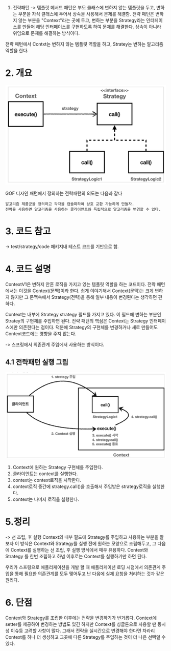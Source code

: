 1. 전략패턴
   -> 탬플릿 메서드 패턴은 부모 클래스에 변하지 않는 템플릿을 두고, 변하는 부분을 자식 클래스에 두어서 상속을 사용해서 문제를 해결함.
   전략 패턴은 변하지 않는 부분을 "Context"라는 곳에 두고, 변하는 부분을 Strategy라는 인터페이스를 만들어 해당 인터페이스를 구현하도록 하여
   문제를 해결한다. 상속이 아니라 위임으로 문제를 해결하는 방식이다.

전략 패턴에서 Contxt는 변하지 않는 템플릿 역할을 하고, Stratey는 변하는 알고리즘 역할을 한다.

# 2. 개요
<img src="./img/strategyPattern.png"><br>
<p></p>
GOF 디자인 패턴에서 정의하는 전략패턴의 의도는 다음과 같다

```text
알고리즘 제품군을 정의하고 각각을 캡슐화하여 상호 교환 가능하게 만들자.
전략을 사용하면 알고리즘을 사용하는 클라이언트와 독립적으로 알고리즘을 변경할 수 있다.
```

# 3. 코드 참고
-> test/strategy/code 패키지내 테스트 코드를 기반으로 함.

# 4. 코드 설명
ContextV1은 변하지 안흔 로직을 가지고 있는 템플릿 역할을 하는 코드이다. 전략 패턴에서는 이것을 Context(문맥)이라 한다.
쉽게 이야기해서 Context(문맥)는 크게 변하지 않지만 그 문맥속에서 Strategy(전략)을 통해 일부 내용이 변경된다는 생각하면 편하다.

Context는 내부에 Strategy strategy 필드를 가지고 있다. 이 필드에 변하는 부분인 Stratey의 구현체를 주입하면 된다.
전략 패턴의 핵심은 Context는 Strategy 인터페이스에만 의존한다는 점이다. 덕분에 Strategy의 구현체를 변경하거나 새로 만들어도
Context코드에는 영향을 주지 않는다.

-> 스프링에서 의존관계 주입에서 사용하는 방식이다.

## 4.1 전략패턴 실행 그림
<img src="./img/spimg.png">
<br>

1. Context에 원하는 Strategy 구현체를 주입한다.<br>
2. 클라이언트는 context를 실행한다.<br>
3. context는 context로직을 시작한다.<br>
4. context로직 중간에 strategy.call()을 호출해서 주입받은 strategy로직을 실행한다.<br>
5. context는 나머지 로직을 실행한다.<br>


# 5.정리
-> 선 조립, 후 실행
Context의 내부 필드에 Strategy를 주입하고 사용하는 부분을 잘 보자
이 방식은 Context와 Strategy를 실행 전에 원하는 모양으로 조립해두고, 그 다음에 Context를 실행하는 선 조립, 후 실행 방식에서 매우 유용하다.
Context와 Strategy 를 한번 조립하고 하념 이후로는 Context를 실행하기만 하면 된다.

우리가 스프링으로 애플리케이션을 개발 할 때 애플리케이션 로딩 시점에서 의존관계 주입을 통해 필요한 의존관계를 모두 맺어두고 난 다음에
실제 요청을 처리하는 것과 같은 원리다.

# 6. 단점
Context와 Strategy를 조립한 이후에는 전략을 변경하기가 번거롭다.
Context에 setter를 제공하여 변경하는 방법도 있긴 하지만 Context를 싱글톤으로 사용할 땐 동시성 이슈등 고려할 사항이 많다.
그래서 전략을 실시간으로 변경해야 한다면 차라리 Context를 하나 더 생성하고 그곳에 다른 Strategy를 주입하는 것이 더 나은
선택일 수 있다.